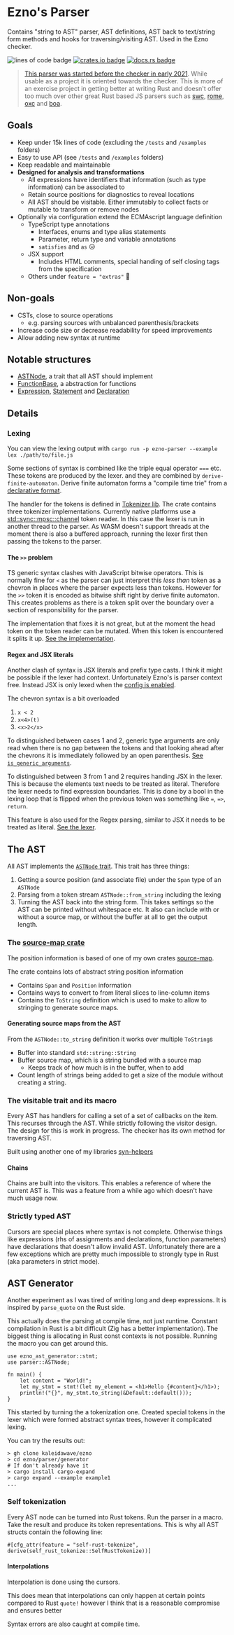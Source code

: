 # Ezno's Parser

Contains "string to AST" parser, AST definitions, AST back to text/string form methods and hooks for traversing/visiting AST. Used in the Ezno checker.

![lines of code badge](https://projects.kaleidawave.workers.dev/project/ezno-parser/badge)
[![crates.io badge](https://img.shields.io/crates/v/ezno-parser?style=flat-square)](https://crates.io/crates/ezno-parser)
[![docs.rs badge](https://img.shields.io/docsrs/ezno-parser?style=flat-square)](https://docs.rs/ezno-parser/latest)

> [This parser was started before the checker in early 2021](https://twitter.com/kaleidawave/status/1347297111579226120). While usable as a project it is oriented towards the checker.
> This is more of an exercise project in getting better at writing Rust and doesn't offer too much over other great Rust based JS parsers such as [swc](https://github.com/swc-project/swc), [rome](https://github.com/rome/tools), [oxc](https://github.com/Boshen/oxc) and [boa](https://github.com/boa-dev/boa).

## Goals

- Keep under 15k lines of code (excluding the `/tests` and `/examples` folders)
- Easy to use API (see `/tests` and `/examples` folders)
- Keep readable and maintainable
- **Designed for analysis and transformations**
    - All expressions have identifiers that information (such as type information) can be associated to
    - Retain source positions for diagnostics to reveal locations
    - All AST should be visitable. Either immutably to collect facts or mutable to transform or remove nodes
- Optionally via configuration extend the ECMAscript language definition
    - TypeScript type annotations
        - Interfaces, enums and type alias statements
        - Parameter, return type and variable annotations
        - `satisfies` and `as` 😑
    - JSX support
        - Includes HTML comments, special handing of self closing tags from the specification
    - Others under `feature = "extras"` 👀

## Non-goals

- CSTs, close to source operations
    - e.g. parsing sources with unbalanced parenthesis/brackets
- Increase code size or decrease readability for speed improvements
- Allow adding new syntax at runtime

## Notable structures

- [ASTNode](https://docs.rs/ezno-parser/latest/ezno_parser/trait.ASTNode.html), a trait that all AST should implement
- [FunctionBase](https://docs.rs/ezno-parser/latest/ezno_parser/functions/struct.FunctionBase.html), a abstraction for functions
- [Expression](https://docs.rs/ezno-parser/latest/ezno_parser/expressions/enum.Expression.html), [Statement](https://docs.rs/ezno-parser/latest/ezno_parser/statements/enum.Statement.html) and [Declaration](https://docs.rs/ezno-parser/latest/ezno_parser/declarations/enum.Declaration.html)

## Details

### Lexing

You can view the lexing output with `cargo run -p ezno-parser --example lex ./path/to/file.js`

Some sections of syntax is combined like the triple equal operator `===` etc. These tokens are produced by the lexer. and they are combined by `derive-finite-automaton`. Derive finite automaton forms a "compile time trie" from a [declarative format](https://github.com/kaleidawave/ezno/blob/75d31ddb60eee495915fcf805a56221d2e79ce7d/parser/src/tokens.rs#L16).

The handler for the tokens is defined in [Tokenizer lib](https://crates.io/crates/tokenizer-lib). The crate contains three tokenizer implementations. Currently native platforms use a [std::sync::mpsc::channel](https://doc.rust-lang.org/std/sync/mpsc/fn.channel.html) token reader. In this case the lexer is run in another thread to the parser. As WASM doesn't support threads at the moment there is also a buffered approach, running the lexer first then passing the tokens to the parser.

#### The `>>` problem

TS generic syntax clashes with JavaScript bitwise operators. This is normally fine for `<` as the parser can just interpret this *less than* token as a chevron in places where the parser expects less than tokens. However for the `>>` token it is encoded as bitwise shift right by derive finite automaton. This creates problems as there is a token split over the boundary over a section of responsibility for the parser.

The implementation that fixes it is not great, but at the moment the head token on the token reader can be mutated. When this token is encountered it splits it up. [See the implementation](https://github.com/kaleidawave/ezno/blob/75d31ddb60eee495915fcf805a56221d2e79ce7d/parser/src/types/type_references.rs#L728-L760).

#### Regex and JSX literals

Another clash of syntax is JSX literals and prefix type casts. I think it might be possible if the lexer had context. Unfortunately Ezno's is parser context free. Instead JSX is only lexed when the [config is enabled](https://github.com/kaleidawave/ezno/blob/75d31ddb60eee495915fcf805a56221d2e79ce7d/parser/src/lexer.rs#L21).

The chevron syntax is a bit overloaded
1. `x < 2`
2. `x<4>(t)`
3. `<x>2</x>`

To distinguished between cases 1 and 2, generic type arguments are only read when there is no gap between the tokens and that looking ahead after the chevrons it is immediately followed by an open parenthesis. [See `is_generic_arguments`](https://github.com/kaleidawave/ezno/blob/75d31ddb60eee495915fcf805a56221d2e79ce7d/parser/src/expressions/mod.rs#L1363).

To distinguished between 3 from 1 and 2 requires handing JSX in the lexer. This is because the elements text needs to be treated as literal. Therefore the lexer needs to find expression boundaries. This is done by a bool in the lexing loop that is flipped when the previous token was something like `=`, `=>`, `return`.

This feature is also used for the Regex parsing, similar to JSX it needs to be treated as literal. [See the lexer](https://github.com/kaleidawave/ezno/blob/75d31ddb60eee495915fcf805a56221d2e79ce7d/parser/src/lexer.rs#L162-L167).

## The AST

All AST implements the [`ASTNode` trait](https://docs.rs/ezno-parser/0.0.3/ezno_parser/trait.ASTNode.html). This trait has three things:
1. Getting a source position (and associate file) under the `Span` type of an `ASTNode`
2. Parsing from a token stream `ASTNode::from_string` including the lexing
3. Turning the AST back into the string form. This takes settings so the AST can be printed without whitespace etc. It also can include with or without a source map, or without the buffer at all to get the output length.

### The [source-map crate](https://crates.io/crates/source-map)

The position information is based of one of my own crates [source-map](https://crates.io/crates/source-map).

The crate contains lots of abstract string position information
- Contains `Span` and `Position` information
- Contains ways to convert to from literal slices to line-column items
- Contains the `ToString` definition which is used to make to allow to stringing to generate source maps.

#### Generating source maps from the AST

From the `ASTNode::to_string`  definition it works over multiple `ToString`s
- Buffer into standard `std::string::String`
- Buffer source map, which is a string bundled with a source map
    - Keeps track of how much is in the buffer, when to add
- Count length of strings being added to get a size of the module without creating a string.

### The visitable trait and its macro

Every AST has handlers for calling a set of a set of callbacks on the item. This recurses through the AST. While strictly following the visitor design. The design for this
is work in progress. The checker has its own method for traversing AST.

Built using another one of my libraries [syn-helpers](https://crates.io/crates/syn-helpers)

#### Chains

Chains are built into the visitors. This enables a reference of where the current AST is. This was a feature from a while ago which doesn't have much usage now.

### Strictly typed AST

Cursors are special places where syntax is not complete. Otherwise things like expressions (rhs of assignments and declarations, function parameters) have declarations that doesn't allow invalid AST. Unfortunately there are a few exceptions which are pretty much impossible to strongly type in Rust (aka parameters in strict mode).

## AST Generator

Another experiment as I was tired of writing long and deep expressions. It is inspired by `parse_quote` on the Rust side.

This actually does the parsing at compile time, not just runtime.
Constant compilation in Rust is a bit difficult (Zig has a better implementation). The biggest thing is allocating in Rust const contexts is not possible. Running the macro you can get around this.

```text
use ezno_ast_generator::stmt;
use parser::ASTNode;

fn main() {
	let content = "World!";
	let my_stmt = stmt!(let my_element = <h1>Hello {#content}</h1>);
	println!("{}", my_stmt.to_string(&Default::default()));
}
```

This started by turning the a tokenization one. Created special tokens in the lexer which were formed abstract syntax trees, however it complicated lexing.

You can try the results out:

```shell
> gh clone kaleidawave/ezno
> cd ezno/parser/generator
# If don't already have it
> cargo install cargo-expand
> cargo expand --example example1
...
```

### Self tokenization

Every AST node can be turned into Rust tokens. Run the parser in a macro. Take the result and produce its token representations. This is why all AST structs contain the following line:

```text
#[cfg_attr(feature = "self-rust-tokenize", derive(self_rust_tokenize::SelfRustTokenize))]
```

#### Interpolations

Interpolation is done using the cursors.

This does mean that interpolations can only happen at certain points compared to Rust `quote!` however I think that is a reasonable compromise and ensures better

Syntax errors are also caught at compile time.
